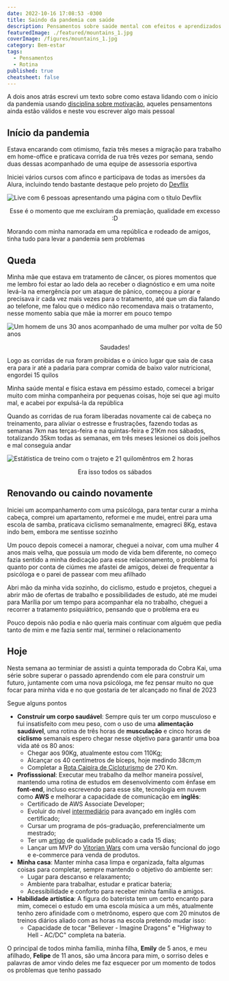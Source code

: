 ```yaml
---
date: 2022-10-16 17:08:53 -0300
title: Saindo da pandemia com saúde
description: Pensamentos sobre saúde mental com efeitos e aprendizados na pandemia de Covid-19
featuredImage: ./featured/mountains_1.jpg
coverImage: /figures/mountains_1.jpg
category: Bem-estar
tags:
  - Pensamentos
  - Rotina
published: true
cheatsheet: false
---
```


A dois anos atrás escrevi um texto sobre como estava lidando com o início da pandemia usando [disciplina sobre motivação](/seja-disciplicado/), aqueles pensamentons ainda estão válidos e neste vou escrever algo mais pessoal

## Início da pandemia

Estava encarando com otimismo, fazia três meses a migração para trabalho em home-office e praticava corrida de rua três vezes por semana, sendo duas dessas acompanhado de uma equipe de assessoria esportiva

Iniciei vários cursos com afinco e participava de todas as imersões da Alura, incluindo tendo bastante destaque pelo projeto do [Devflix](https://devflix.johnywalves.com.br/)

![Live com 6 pessoas apresentando uma página com o título Devflix](/figures/saindo_devflix.jpg)

<p style="text-align:center">Esse é o momento que me excluiram da premiação, qualidade em excesso :D<p>

Morando com minha namorada em uma república e rodeado de amigos, tinha tudo para levar a pandemia sem problemas

## Queda

Minha mãe que estava em tratamento de câncer, os piores momentos que me lembro foi estar ao lado dela ao receber o diagnóstico e em uma noite levá-la na emergência por um ataque de pânico, começou a piorar e precisava ir cada vez mais vezes para o tratamento, até que um dia falando ao telefone, me falou que o médico não recomendava mais o tratamento, nesse momento sabia que mãe ia morrer em pouco tempo

![Um homem de uns 30 anos acompanhado de uma mulher por volta de 50 anos](/figures/saindo_mae.jpg)

<p style="text-align:center">Saudades!<p>

Logo as corridas de rua foram proibidas e o único lugar que saia de casa era para ir até a padaria para comprar comida de baixo valor nutricional, engordei 15 quilos

Minha saúde mental e física estava em péssimo estado, comecei a brigar muito com minha companheira por pequenas coisas, hoje sei que agi muito mal, e acabei por expulsá-la da república

Quando as corridas de rua foram liberadas novamente cai de cabeça no treinamento, para aliviar o estresse e frustrações, fazendo todas as semanas 7km nas terças-feira e na quintas-feira e 21Km nos sábados, totalizando 35km todas as semanas, em três meses lesionei os dois joelhos e mal conseguia andar

![Estátistica de treino com o trajeto e 21 quilomêntros em 2 horas](/figures/saindo_corrida.jpg)

<p style="text-align:center">Era isso todos os sábados<p>

## Renovando ou caindo novamente

Iniciei um acompanhamento com uma psicóloga, para tentar curar a minha cabeça, comprei um apartamento, reformei e me mudei, entrei para uma escola de samba, praticava ciclismo semanalmente, emagreci 8Kg, estava indo bem, embora me sentisse sozinho

Um pouco depois comecei a namorar, cheguei a noivar, com uma mulher 4 anos mais velha, que possuia um modo de vida bem diferente, no começo fazia sentido a minha dedicação para esse relacionamento, o problema foi quanto por conta de ciúmes me afastei de amigos, deixei de frequentar a psicóloga e o parei de passear com meu afilhado

Abri mão da minha vida sozinho, do ciclismo, estudo e projetos, cheguei a abrir mão de ofertas de trabalho e possibilidades de estudo, até me mudei para Marília por um tempo para acompanhar ela no trabalho, cheguei a recorrer a tratamento psiquiátrico, pensando que o problema era eu

Pouco depois não podia e não queria mais continuar com alguém que pedia tanto de mim e me fazia sentir mal, terminei o relacionamento

## Hoje

Nesta semana ao terminiar de assisti a quinta temporada do Cobra Kai, uma série sobre superar o passado aprendendo com ele para construir um futuro, juntamente com uma nova psicóloga, me fez pensar muito no que focar para minha vida e no que gostaria de ter alcançado no final de 2023

Segue alguns pontos

- **Construir um corpo saudável**: Sempre quis ter um corpo musculoso e fui insatisfeito com meu peso, com o uso de uma **alimentação saudável**, uma rotina de três horas de **musculação** e cinco horas de **ciclismo** semanais espero chegar nesse objetivo para garantir uma boa vida até os 80 anos:
  - Chegar aos 90Kg, atualmente estou com 110Kg;
  - Alcançar os 40 centímetros de bíceps, hoje medindo 38cm;m
  - Completar a [Rota Caipira de Cicloturismo](https://www.diariodaregiao.com.br/economia/riopretoeregiao/projeto-de-rota-caipira-fortalece-o-turismo-sobre-duas-rodas-na-regi-o-1.793640) de 270 Km.
- **Profisssional**: Executar meu trabalho da melhor maneira possível, mantendo uma rotina de estudos em desenvolvimento com ênfase em **font-end**, incluso escrevendo para esse site, tecnologia em nuvem como **AWS** e melhorar a capacidade de comunicação em **inglês**:
  - Certificado de AWS Associate Developer;
  - Evoluir do nível [intermediário](/cert/voxy_proficiency_achievement_certificate_-_high_intermediate.jpg) para avançado em inglês com certificado;
  - Cursar um programa de pós-graduação, preferencialmente um mestrado;
  - Ter um [artigo](/blog) de qualidade publicado a cada 15 dias;
  - Lançar um MVP do [Vitorian Wars](https://www.vitorianwars.com/) com uma versão funcional do jogo e e-commerce para venda de produtos.
- **Minha casa**: Manter minha casa limpa e organizada, falta algumas coisas para completar, sempre mantendo o objetivo do ambiente ser:
  - Lugar para descanso e relaxamento;
  - Ambiente para trabalhar, estudar e praticar bateria;
  - Acessibilidade e conforto para receber minha família e amigos.
- **Habilidade artística**: A figura do baterista tem um certo encanto para mim, comecei o estudo em uma escola música a um mês, atualmente tenho zero afinidade com o metrônomo, espero que com 20 minutos de treinos diários aliado com as horas na escola pretendo mudar isso:
  - Capacidade de tocar "Believer - Imagine Dragons" e "Highway to Hell - AC/DC" completa na bateria.

O principal de todos minha família, minha filha, **Emily** de 5 anos, e meu afilhado, **Felipe** de 11 anos, são uma âncora para mim, o sorriso deles e palavras de amor vindo deles me faz esquecer por um momento de todos os problemas que tenho passado

